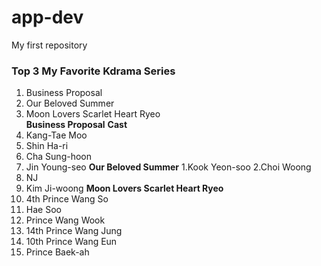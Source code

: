 # app-dev
My first repository 
### Top 3 My Favorite Kdrama Series 
1. Business Proposal
2. Our Beloved Summer
3. Moon Lovers Scarlet Heart Ryeo   
**Business Proposal**
**Cast**
1. Kang-Tae Moo
2. Shin Ha-ri 
3. Cha Sung-hoon
4. Jin Young-seo
**Our Beloved Summer**
1.Kook Yeon-soo 
2.Choi Woong 
3. NJ
4. Kim Ji-woong 
**Moon Lovers Scarlet Heart Ryeo**
1. 4th Prince Wang So
2. Hae Soo
3. Prince Wang Wook
4. 14th Prince Wang Jung
5. 10th Prince Wang Eun 
6. Prince Baek-ah  
